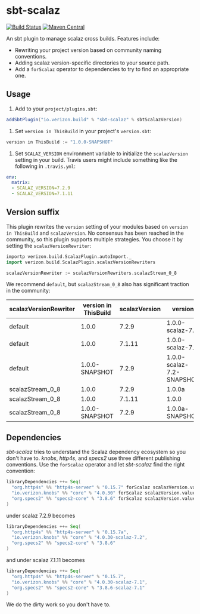 # sbt-scalaz

[![Build Status](https://travis-ci.org/Verizon/sbt-scalaz.svg?branch=master)](https://travis-ci.org/Verizon/sbt-scalaz)
[![Maven Central](https://maven-badges.herokuapp.com/maven-central/io.verizon.build/sbt-scalaz_2.10_0.13/badge.svg)](https://maven-badges.herokuapp.com/maven-central/io.verizon.build/sbt-scalaz_2.10_0.13/)

An sbt plugin to manage scalaz cross builds.  Features include:

* Rewriting your project version based on community naming conventions.
* Adding scalaz version-specific directories to your source path.
* Add a `forScalaz` operator to dependencies to try to find an appropriate one.

## Usage

1. Add to your `project/plugins.sbt`:

```scala
addSbtPlugin("io.verizon.build" % "sbt-scalaz" % sbtScalazVersion)
```

1. Set `version in ThisBuild` in your project's `version.sbt`:

```scala
version in ThisBuild := "1.0.0-SNAPSHOT"
```

1. Set `SCALAZ_VERSION` environment variable to initialize the `scalazVersion` setting in your build.  Travis users might include something like the following in `.travis.yml`:

```yaml
env:
  matrix:
  - SCALAZ_VERSION=7.2.9
  - SCALAZ_VERSION=7.1.11
```

## Version suffix

This plugin rewrites the `version` setting of your modules based on
`version in ThisBuild` and `scalazVersion`.  No consensus has been
reached in the community, so this plugin supports multiple strategies.
You choose it by setting the `scalazVersionRewriter`:

```scala
importp verizon.build.ScalazPlugin.autoImport._
import verizon.build.ScalazPlugin.scalazVersionRewriters

scalazVersionRewriter := scalazVersionRewriters.scalazStream_0_8
```

We recommend `default`, but `scalazStream_0_8` also has significant
traction in the community:

scalazVersionRewriter | version in ThisBuild | scalazVersion | version
--------------------- | -------------------- | ------------- | -------------------------
default               | 1.0.0                | 7.2.9         | 1.0.0-scalaz-7.2
default               | 1.0.0                | 7.1.11        | 1.0.0-scalaz-7.1
default               | 1.0.0-SNAPSHOT       | 7.2.9         | 1.0.0-scalaz-7.2-SNAPSHOT
scalazStream_0_8      | 1.0.0                | 7.2.9         | 1.0.0a
scalazStream_0_8      | 1.0.0                | 7.1.11        | 1.0.0
scalazStream_0_8      | 1.0.0-SNAPSHOT       | 7.2.9         | 1.0.0a-SNAPSHOT

## Dependencies

_sbt-scalaz_ tries to understand the Scalaz dependency ecosystem so
you don't have to.  _knobs_, _http4s_, and _specs2_ use three
different publishing conventions.  Use the `forScalaz` operator and
let _sbt-scalaz_ find the right convention:

```scala
libraryDependencies ++= Seq(
  "org.http4s" %% "http4s-server" % "0.15.7" forScalaz scalazVersion.value,
  "io.verizon.knobs" %% "core" % "4.0.30" forScalaz scalazVersion.value,
  "org.specs2" %% "specs2-core" % "3.8.6" forScalaz scalazVersion.value 
)
```

under scalaz 7.2.9 becomes

```scala
libraryDependencies ++= Seq(
  "org.http4s" %% "http4s-server" % "0.15.7a",
  "io.verizon.knobs" %% "core" % "4.0.30-scalaz-7.2",
  "org.specs2" %% "specs2-core" % "3.8.6"
)
```

and under scalaz 7.1.11 becomes

```scala
libraryDependencies ++= Seq(
  "org.http4s" %% "http4s-server" % "0.15.7",
  "io.verizon.knobs" %% "core" % "4.0.30-scalaz-7.1",
  "org.specs2" %% "specs2-core" % "3.8.6-scalaz-7.1"
)
```

We do the dirty work so you don't have to.

